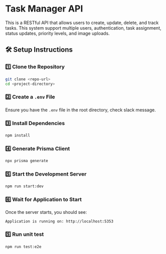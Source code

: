 # Task Manager API

This is a RESTful API that allows users to create, update, delete, and track tasks. This system support multiple users, authentication, task assignment, status updates, priority levels, and image uploads.


## 🛠️ Setup Instructions

### 1️⃣ Clone the Repository
```sh
git clone <repo-url>
cd <project-directory>
```

### 2️⃣ Create a `.env` File
Ensure you have the `.env` file in the root directory, check slack message.


### 3️⃣ Install Dependencies
```sh
npm install
```

### 4️⃣ Generate Prisma Client
```sh
npx prisma generate
```

### 5️⃣ Start the Development Server
```sh
npm run start:dev
```

### 6️⃣ Wait for Application to Start
Once the server starts, you should see:
```
Application is running on: http://localhost:5353
```

### 5️⃣ Run unit test
```sh
npm run test:e2e
```